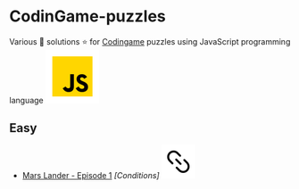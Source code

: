 # CodinGame-puzzles

Various :star2: solutions :star: for [Codingame](https://www.codingame.com/training) puzzles using JavaScript programming language ![JS](icon-javascript.svg)

## Easy

- [Mars Lander - Episode 1](/Easy/marsLander-ep01.js) _[Conditions]_ [![url](url.svg)](https://www.codingame.com/training/easy/mars-lander-episode-1)
